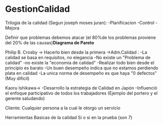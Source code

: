 # GestionCalidad

Trilogia de la calidad (Segun joseph moses juran): -Planificacion
                                                   -Control
                                                   -Mejora
                                                   
                                                   
Definir que problemas debemos atacar (el 80%de los problemas proviene del 20% de las causas)**Diagrama de Pareto**


Philip B. Crosby -> Hacerlo bien desde la primera ->Adm.Calidad : -La calidad se basa en requisitos, no elegancia
                                                                  -No existe un "Problema de calidad"
                                                                  -no existe la "economia de calidad"
                                                                  -Realizar todo bien desde el principio es barato
                                                                  -Un buen desempeño indica que no estamos perdiendo plata en calidad
                                                                  -La unica norma de desempeño es que haya "0 defectos" (Muy dificil)


Kaoru Ishikawa-> -Desarrollo la estrategia de Calidad en Japón
                 -Influenció el enfoque participativo de todos los trabajadores (Ejemplo del portero y el gerente saludando)
                 

Cliente: Cualquier persona a la cual le otorgo un servicio

Herramientas Basicas de la calidad Si o si en la prueba (son 7)

